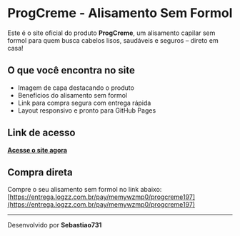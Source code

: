 
# ProgCreme - Alisamento Sem Formol

Este é o site oficial do produto **ProgCreme**, um alisamento capilar sem formol para quem busca cabelos lisos, saudáveis e seguros – direto em casa!

## O que você encontra no site

- Imagem de capa destacando o produto
- Benefícios do alisamento sem formol
- Link para compra segura com entrega rápida
- Layout responsivo e pronto para GitHub Pages

## Link de acesso

[**Acesse o site agora**](https://sebatiao731.github.io/progcreme-site)

## Compra direta

Compre o seu alisamento sem formol no link abaixo:
[https://entrega.logzz.com.br/pay/memywzmp0/progcreme197](https://entrega.logzz.com.br/pay/memywzmp0/progcreme197)

---

Desenvolvido por **Sebastiao731**
